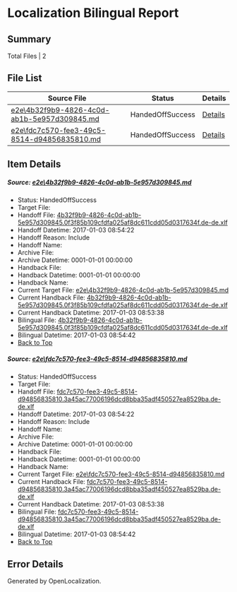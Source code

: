 # <a name='report-top'></a> Localization Bilingual Report

## Summary
 Total Files | 2

## File List
 Source File | Status | Details 
 ----------- | ------ | ------- 
 [e2e\4b32f9b9-4826-4c0d-ab1b-5e957d309845.md](https://github.com/OpenLocalizationTestOrg/ol-test1/blob/1e67638d8b4c59d0e44f3dac4c856e637422f54f/e2e/4b32f9b9-4826-4c0d-ab1b-5e957d309845.md) | HandedOffSuccess | [Details](#9235e22bb884aa7cfc9f2bcbae2d6a35b5d13fa12)
 [e2e\fdc7c570-fee3-49c5-8514-d94856835810.md](https://github.com/OpenLocalizationTestOrg/ol-test1/blob/1e67638d8b4c59d0e44f3dac4c856e637422f54f/e2e/fdc7c570-fee3-49c5-8514-d94856835810.md) | HandedOffSuccess | [Details](#1f0673b3520d258bceca2076622b1a0bad3c9b044)

## Item Details
##### <a name='9235e22bb884aa7cfc9f2bcbae2d6a35b5d13fa12'></a> Source: [e2e\4b32f9b9-4826-4c0d-ab1b-5e957d309845.md](https://github.com/OpenLocalizationTestOrg/ol-test1/blob/1e67638d8b4c59d0e44f3dac4c856e637422f54f/e2e/4b32f9b9-4826-4c0d-ab1b-5e957d309845.md)
* Status: HandedOffSuccess
* Target File: 
* Handoff File: [4b32f9b9-4826-4c0d-ab1b-5e957d309845.0f3f85b109cfdfa025af8dc611cdd05d0317634f.de-de.xlf](https://github.com/OpenLocalizationTestOrg/ol-test1-handoff/blob/afdd481d64a0f9d4d4678b2e21394b36a7ce90ad/ol-handoff/OpenLocalizationTestOrg/ol-test1-dede/ci/ht/4b32f9b9-4826-4c0d-ab1b-5e957d309845.0f3f85b109cfdfa025af8dc611cdd05d0317634f.de-de.xlf)
* Handoff Datetime: 2017-01-03 08:54:22
* Handoff Reason: Include
* Handoff Name: 
* Archive File: 
* Archive Datetime: 0001-01-01 00:00:00
* Handback File: 
* Handback Datetime: 0001-01-01 00:00:00
* Handback Name: 
* Current Target File: [e2e\4b32f9b9-4826-4c0d-ab1b-5e957d309845.md](https://github.com/OpenLocalizationTestOrg/ol-test1-dede/blob/172572b6c438d3781eec633fb4d4b789c2b8fc81/e2e/4b32f9b9-4826-4c0d-ab1b-5e957d309845.md)
* Current Handback File: [4b32f9b9-4826-4c0d-ab1b-5e957d309845.0f3f85b109cfdfa025af8dc611cdd05d0317634f.de-de.xlf](https://github.com/OpenLocalizationTestOrg/ol-test1-handback/blob/77115ddade8d4cd3dcadd80855ae488e0e1a89f3/ol-handback/OpenLocalizationTestOrg/ol-test1-dede/ci/ht/4b32f9b9-4826-4c0d-ab1b-5e957d309845.0f3f85b109cfdfa025af8dc611cdd05d0317634f.de-de.xlf)
* Current Handback Datetime: 2017-01-03 08:53:38
* Bilingual File: [4b32f9b9-4826-4c0d-ab1b-5e957d309845.0f3f85b109cfdfa025af8dc611cdd05d0317634f.de-de.xlf](https://github.com/OpenLocalizationTestOrg/ol-test1-handback/blob/77115ddade8d4cd3dcadd80855ae488e0e1a89f3/ol-handback/OpenLocalizationTestOrg/ol-test1-dede/ci/ht/4b32f9b9-4826-4c0d-ab1b-5e957d309845.0f3f85b109cfdfa025af8dc611cdd05d0317634f.de-de.xlf)
* Bilingual Datetime: 2017-01-03 08:54:42
* [Back to Top](#report-top)

##### <a name='1f0673b3520d258bceca2076622b1a0bad3c9b044'></a> Source: [e2e\fdc7c570-fee3-49c5-8514-d94856835810.md](https://github.com/OpenLocalizationTestOrg/ol-test1/blob/1e67638d8b4c59d0e44f3dac4c856e637422f54f/e2e/fdc7c570-fee3-49c5-8514-d94856835810.md)
* Status: HandedOffSuccess
* Target File: 
* Handoff File: [fdc7c570-fee3-49c5-8514-d94856835810.3a45ac77006196dcd8bba35adf450527ea8529ba.de-de.xlf](https://github.com/OpenLocalizationTestOrg/ol-test1-handoff/blob/afdd481d64a0f9d4d4678b2e21394b36a7ce90ad/ol-handoff/OpenLocalizationTestOrg/ol-test1-dede/ci/ht/fdc7c570-fee3-49c5-8514-d94856835810.3a45ac77006196dcd8bba35adf450527ea8529ba.de-de.xlf)
* Handoff Datetime: 2017-01-03 08:54:22
* Handoff Reason: Include
* Handoff Name: 
* Archive File: 
* Archive Datetime: 0001-01-01 00:00:00
* Handback File: 
* Handback Datetime: 0001-01-01 00:00:00
* Handback Name: 
* Current Target File: [e2e\fdc7c570-fee3-49c5-8514-d94856835810.md](https://github.com/OpenLocalizationTestOrg/ol-test1-dede/blob/172572b6c438d3781eec633fb4d4b789c2b8fc81/e2e/fdc7c570-fee3-49c5-8514-d94856835810.md)
* Current Handback File: [fdc7c570-fee3-49c5-8514-d94856835810.3a45ac77006196dcd8bba35adf450527ea8529ba.de-de.xlf](https://github.com/OpenLocalizationTestOrg/ol-test1-handback/blob/77115ddade8d4cd3dcadd80855ae488e0e1a89f3/ol-handback/OpenLocalizationTestOrg/ol-test1-dede/ci/ht/fdc7c570-fee3-49c5-8514-d94856835810.3a45ac77006196dcd8bba35adf450527ea8529ba.de-de.xlf)
* Current Handback Datetime: 2017-01-03 08:53:38
* Bilingual File: [fdc7c570-fee3-49c5-8514-d94856835810.3a45ac77006196dcd8bba35adf450527ea8529ba.de-de.xlf](https://github.com/OpenLocalizationTestOrg/ol-test1-handback/blob/77115ddade8d4cd3dcadd80855ae488e0e1a89f3/ol-handback/OpenLocalizationTestOrg/ol-test1-dede/ci/ht/fdc7c570-fee3-49c5-8514-d94856835810.3a45ac77006196dcd8bba35adf450527ea8529ba.de-de.xlf)
* Bilingual Datetime: 2017-01-03 08:54:42
* [Back to Top](#report-top)


## Error Details

Generated by OpenLocalization.
